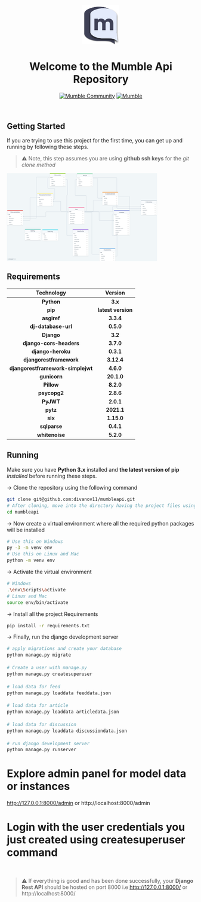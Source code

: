 #
<div align="center">
<img src="./static/images/dark-logo.1c6c40e2.png" width="20%">
<h1>Welcome to the Mumble Api Repository</h1>

<a href="https://discord.gg/TxgpyK8pzf">![Mumble Community](https://img.shields.io/discord/825371211399692308?label=Mumble%20Community&style=for-the-badge&logo=Discord)</a>
<a href="http://mumbleapi.herokuapp.com/">![Mumble](https://img.shields.io/badge/Mumble-API-9cf?style=for-the-badge)</a>

</div>

<br/>

## Getting Started 

If you are trying to use this project for the first time, you can get up and running by following these steps. 

> ⚠ Note, this step assumes you are using **github ssh keys** for the *git clone method*

<a align="center" href="https://drawsql.app/dennis-ivy/diagrams/mumble">

<img width="80%" align="center" src="./img/drawSQL-MumbleApi.png"/>

</a>

## Requirements 

|Technology|Version|
|:--:|:--:|
|**Python**|**3.x**|
|**pip**|**latest version**|
|**asgiref**|**3.3.4**|
|**dj-database-url**|**0.5.0**|
|**Django**|**3.2**|
|**django-cors-headers**|**3.7.0**|
|**django-heroku**|**0.3.1**|
|**djangorestframework**|**3.12.4**|
|**djangorestframework-simplejwt**|**4.6.0**|
|**gunicorn**|**20.1.0**|
|**Pillow**|**8.2.0**|
|**psycopg2**|**2.8.6**|
|**PyJWT**|**2.0.1**|
|**pytz**|**2021.1**|
|**six**|**1.15.0**|
|**sqlparse**|**0.4.1**|
|**whitenoise**|**5.2.0**|


## Running

Make sure you have **Python 3.x** installed and **the latest version of pip** *installed* before running these steps.

-> Clone the repository using the following command
```bash
git clone git@github.com:divanov11/mumbleapi.git
# After cloning, move into the directory having the project files using the change directory command
cd mumbleapi
```
-> Now create a virtual environment where all the required python packages will be installed
```bash
# Use this on Windows
py -3 -m venv env
# Use this on Linux and Mac
python -m venv env
```
-> Activate the virtual environment
```bash
# Windows
.\env\Scripts\activate
# Linux and Mac
source env/bin/activate
```
-> Install all the project Requirements
```bash
pip install -r requirements.txt
```
-> Finally, run the django development server
```bash
# apply migrations and create your database
python manage.py migrate

# Create a user with manage.py
python manage.py createsuperuser

# load data for feed
python manage.py loaddata feeddata.json

# load data for article
python manage.py loaddata articledata.json

# load data for discussion
python manage.py loaddata discussiondata.json

# run django development server
python manage.py runserver
```

# Explore admin panel for model data or instances
http://127.0.0.1:8000/admin or http://localhost:8000/admin

# Login with the user credentials you just created using createsuperuser command

<br />

> ⚠ If everything is good and has been done successfully, your **Django Rest API** should be hosted on port 8000 i.e http://127.0.0.1:8000/ or http://localhost:8000/  
